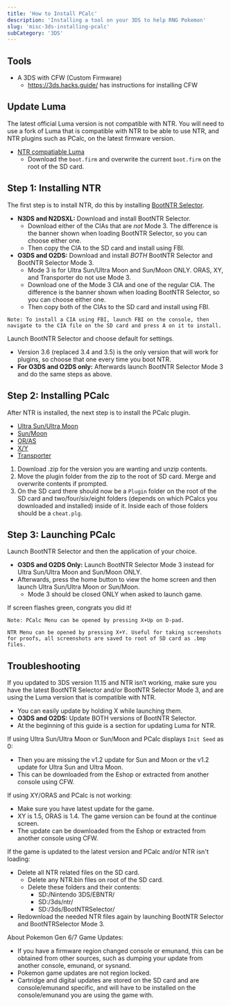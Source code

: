 ```yaml
---
title: 'How to Install PCalc'
description: 'Installing a tool on your 3DS to help RNG Pokemon'
slug: 'misc-3ds-installing-pcalc'
subCategory: '3DS'
---
```


## Tools

- A 3DS with CFW (Custom Firmware)
  - https://3ds.hacks.guide/ has instructions for installing CFW

## Update Luma

The latest official Luma version is not compatible with NTR. You will need to use a fork of Luma that is compatible with NTR to be able to use NTR, and NTR plugins such as PCalc, on the latest firmware version.

- [NTR compatiable Luma](https://github.com/Nanquitas/Luma3DS/releases)
  - Download the `boot.firm` and overwrite the current `boot.firm` on the root of the SD card.

## Step 1: Installing NTR

The first step is to install NTR, do this by installing [BootNTR Selector](https://github.com/Nanquitas/BootNTR/releases).

- **N3DS and N2DSXL:** Download and install BootNTR Selector.
  - Download either of the CIAs that are _not_ Mode 3. The difference is the banner shown when loading BootNTR Selector, so you can choose either one.
  - Then copy the CIA to the SD card and install using FBI.
- **O3DS and O2DS:** Download and install _BOTH_ BootNTR Selector and BootNTR Selector Mode 3.
  - Mode 3 is for Ultra Sun/Ultra Moon and Sun/Moon ONLY. ORAS, XY, and Transporter do not use Mode 3.
  - Download one of the Mode 3 CIA and one of the regular CIA. The difference is the banner shown when loading BootNTR Selector, so you can choose either one.
  - Then copy both of the CIAs to the SD card and install using FBI.

```
Note: To install a CIA using FBI, launch FBI on the console, then navigate to the CIA file on the SD card and press A on it to install.
```

Launch BootNTR Selector and choose default for settings.

- Version 3.6 (replaced 3.4 and 3.5) is the only version that will work for plugins, so choose that one every time you boot NTR.
- **For O3DS and O2DS only:** Afterwards launch BootNTR Selector Mode 3 and do the same steps as above.

## Step 2: Installing PCalc

After NTR is installed, the next step is to install the PCalc plugin.

- [Ultra Sun/Ultra Moon](https://pokemonrng.com/downloads/pcalc/pcalc-usum.zip)
- [Sun/Moon](https://pokemonrng.com/downloads/pcalc/pcalc-sm.zip)
- [OR/AS](https://pokemonrng.com/downloads/pcalc/pcalc-oras.zip)
- [X/Y](https://pokemonrng.com/downloads/pcalc/pcalc-xy.zip)
- [Transporter](https://pokemonrng.com/downloads/pcalc/pcalc-tport.zip)

1. Download .zip for the version you are wanting and unzip contents.
2. Move the plugin folder from the zip to the root of SD card. Merge and overwrite contents if prompted.
3. On the SD card there should now be a `Plugin` folder on the root of the SD card and two/four/six/eight folders (depends on which PCalcs you downloaded and installed) inside of it. Inside each of those folders should be a `cheat.plg`.

## Step 3: Launching PCalc

Launch BootNTR Selector and then the application of your choice.

- **O3DS and O2DS Only:** Launch BootNTR Selector Mode 3 instead for Ultra Sun/Ultra Moon and Sun/Moon ONLY.
- Afterwards, press the home button to view the home screen and then launch Ultra Sun/Ultra Moon or Sun/Moon.
  - Mode 3 should be closed ONLY when asked to launch game.

If screen flashes green, congrats you did it!

```
Note: PCalc Menu can be opened by pressing X+Up on D-pad.

NTR Menu can be opened by pressing X+Y. Useful for taking screenshots for proofs, all screenshots are saved to root of SD card as .bmp files.
```

## Troubleshooting

If you updated to 3DS version 11.15 and NTR isn’t working, make sure you have the latest BootNTR Selector and/or BootNTR Selector Mode 3, and are using the Luma version that is compatible with NTR.

- You can easily update by holding X while launching them.
- **O3DS and O2DS:** Update BOTH versions of BootNTR Selector.
- At the beginning of this guide is a section for updating Luma for NTR.

If using Ultra Sun/Ultra Moon or Sun/Moon and PCalc displays `Init Seed` as 0:

- Then you are missing the v1.2 update for Sun and Moon or the v1.2 update for Ultra Sun and Ultra Moon.
- This can be downloaded from the Eshop or extracted from another console using CFW.

If using XY/ORAS and PCalc is not working:

- Make sure you have latest update for the game.
- XY is 1.5, ORAS is 1.4. The game version can be found at the continue screen.
- The update can be downloaded from the Eshop or extracted from another console using CFW.

If the game is updated to the latest version and PCalc and/or NTR isn't loading:

- Delete all NTR related files on the SD card.
  - Delete any NTR.bin files on root of the SD card.
  - Delete these folders and their contents:
    - SD:/Nintendo 3DS/EBNTR/
    - SD:/3ds/ntr/
    - SD:/3ds/BootNTRSelector/
- Redownload the needed NTR files again by launching BootNTR Selector and BootNTRSelector Mode 3.

About Pokemon Gen 6/7 Game Updates:

- If you have a firmware region changed console or emunand, this can be obtained from other sources, such as dumping your update from another console, emunand, or sysnand.
- Pokemon game updates are not region locked.
- Cartridge and digital updates are stored on the SD card and are console/emunand specific, and will have to be installed on the console/emunand you are using the game with.
